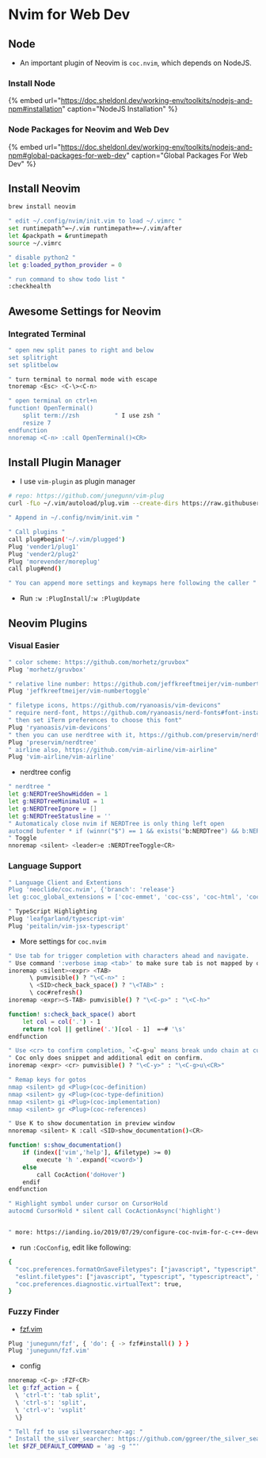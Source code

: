 # Nvim for Web Dev

## Node

* An important plugin of Neovim is `coc.nvim`, which depends on NodeJS.

### Install Node

{% embed url="https://doc.sheldonl.dev/working-env/toolkits/nodejs-and-npm#installation" caption="NodeJS Installation" %}

### Node Packages for Neovim and Web Dev

{% embed url="https://doc.sheldonl.dev/working-env/toolkits/nodejs-and-npm#global-packages-for-web-dev" caption="Global Packages For Web Dev" %}

## Install Neovim

```bash
brew install neovim
```

```bash
" edit ~/.config/nvim/init.vim to load ~/.vimrc "
set runtimepath^=~/.vim runtimepath+=~/.vim/after
let &packpath = &runtimepath
source ~/.vimrc

" disable python2 "
let g:loaded_python_provider = 0

" run command to show todo list "
:checkhealth
```

## Awesome Settings for Neovim

### Integrated Terminal

```bash
" open new split panes to right and below
set splitright
set splitbelow

" turn terminal to normal mode with escape
tnoremap <Esc> <C-\><C-n>

" open terminal on ctrl+n
function! OpenTerminal()
    split term://zsh          " I use zsh "
    resize 7
endfunction
nnoremap <C-n> :call OpenTerminal()<CR>
```


## Install Plugin Manager

* I use `vim-plugin` as plugin manager

```bash
# repo: https://github.com/junegunn/vim-plug
curl -fLo ~/.vim/autoload/plug.vim --create-dirs https://raw.githubusercontent.com/junegunn/vim-plug/master/plug.vim
```

```bash
" Append in ~/.config/nvim/init.vim "

" Call plugins "
call plug#begin('~/.vim/plugged')
Plug 'vender1/plug1'
Plug 'vender2/plug2'
Plug 'morevender/moreplug'
call plug#end()

" You can append more settings and keymaps here following the caller "
```

* Run `:w :PlugInstall`/`:w :PlugUpdate`

## Neovim Plugins

### Visual Easier

```bash
" color scheme: https://github.com/morhetz/gruvbox"
Plug 'morhetz/gruvbox'

" relative line number: https://github.com/jeffkreeftmeijer/vim-numbertoggle"
Plug 'jeffkreeftmeijer/vim-numbertoggle'

" filetype icons, https://github.com/ryanoasis/vim-devicons"
" require nerd-font, https://github.com/ryanoasis/nerd-fonts#font-installation"
" then set iTerm preferences to choose this font"
Plug 'ryanoasis/vim-devicons'
" then you can use nerdtree with it, https://github.com/preservim/nerdtree"
Plug 'preservim/nerdtree'
" airline also, https://github.com/vim-airline/vim-airline"
Plug 'vim-airline/vim-airline'
```

* nerdtree config

```bash
" nerdtree "
let g:NERDTreeShowHidden = 1
let g:NERDTreeMinimalUI = 1
let g:NERDTreeIgnore = []
let g:NERDTreeStatusline = ''
" Automaticaly close nvim if NERDTree is only thing left open
autocmd bufenter * if (winnr("$") == 1 && exists("b:NERDTree") && b:NERDTree.isTabTree()) | q | endif
" Toggle
nnoremap <silent> <leader>e :NERDTreeToggle<CR>
```

### Language Support

```bash
" Language Client and Extentions
Plug 'neoclide/coc.nvim', {'branch': 'release'}
let g:coc_global_extensions = ['coc-emmet', 'coc-css', 'coc-html', 'coc-json', 'coc-prettier', 'coc-tsserver']

" TypeScript Highlighting
Plug 'leafgarland/typescript-vim'
Plug 'peitalin/vim-jsx-typescript'
```

* More settings for `coc.nvim`

```bash
" Use tab for trigger completion with characters ahead and navigate.
" Use command ':verbose imap <tab>' to make sure tab is not mapped by other plugin.
inoremap <silent><expr> <TAB>
      \ pumvisible() ? "\<C-n>" :
      \ <SID>check_back_space() ? "\<TAB>" :
      \ coc#refresh()
inoremap <expr><S-TAB> pumvisible() ? "\<C-p>" : "\<C-h>"

function! s:check_back_space() abort
    let col = col('.') - 1
    return !col || getline('.')[col - 1]  =~# '\s'
endfunction

" Use <cr> to confirm completion, `<C-g>u` means break undo chain at current position.
" Coc only does snippet and additional edit on confirm.
inoremap <expr> <cr> pumvisible() ? "\<C-y>" : "\<C-g>u\<CR>"

" Remap keys for gotos
nmap <silent> gd <Plug>(coc-definition)
nmap <silent> gy <Plug>(coc-type-definition)
nmap <silent> gi <Plug>(coc-implementation)
nmap <silent> gr <Plug>(coc-references)

" Use K to show documentation in preview window
nnoremap <silent> K :call <SID>show_documentation()<CR>

function! s:show_documentation()
    if (index(['vim','help'], &filetype) >= 0)
        execute 'h '.expand('<cword>')
    else
        call CocAction('doHover')
    endif
endfunction

" Highlight symbol under cursor on CursorHold
autocmd CursorHold * silent call CocActionAsync('highlight')


" more: https://ianding.io/2019/07/29/configure-coc-nvim-for-c-c++-development/
```

* run `:CocConfig`, edit like following:

```bash
{
  "coc.preferences.formatOnSaveFiletypes": ["javascript", "typescript", "typescriptreact", "json", "javascriptreact", "typescript.tsx"],
  "eslint.filetypes": ["javascript", "typescript", "typescriptreact", "javascriptreact", "typescript.tsx"],
  "coc.preferences.diagnostic.virtualText": true,
}
```


### Fuzzy Finder

* [fzf.vim](https://github.com/junegunn/fzf.vim)

```bash
Plug 'junegunn/fzf', { 'do': { -> fzf#install() } }
Plug 'junegunn/fzf.vim'
```

* config

```bash
nnoremap <C-p> :FZF<CR>
let g:fzf_action = {
  \ 'ctrl-t': 'tab split',
  \ 'ctrl-s': 'split',
  \ 'ctrl-v': 'vsplit'
  \}

" Tell fzf to use silversearcher-ag: "
" Install the_silver_searcher: https://github.com/ggreer/the_silver_searcher"
let $FZF_DEFAULT_COMMAND = 'ag -g ""'
```

